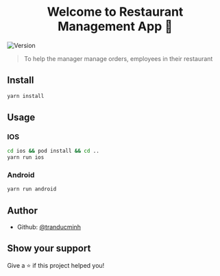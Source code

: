 <h1 align="center">Welcome to Restaurant Management App 👋</h1>
<p>
  <img alt="Version" src="https://img.shields.io/badge/version-0.0.1-blue.svg?cacheSeconds=2592000" />
</p>

> To help the manager manage orders, employees in their restaurant

## Install

```sh
yarn install
```

## Usage

### IOS

```sh
cd ios && pod install && cd ..
yarn run ios
```

### Android

```sh
yarn run android
```

## Author

- Github: [@tranducminh](https://github.com/tranducminh)

## Show your support

Give a ⭐️ if this project helped you!
